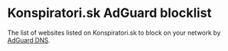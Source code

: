 # Konspiratori.sk AdGuard blocklist

The list of websites listed on Konspiratori.sk to block on your network by [AdGuard DNS](https://adguard-dns.io).
